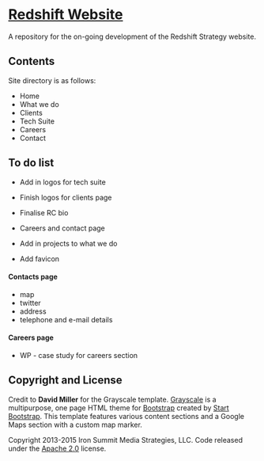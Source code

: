 # [Redshift Website](http://redshiftsc.com/)

A repository for the on-going development of the Redshift Strategy website.

## Contents

Site directory is as follows:

* Home
* What we do
* Clients
* Tech Suite
* Careers
* Contact


## To do list

* Add in logos for tech suite
* Finish logos for clients page
* Finalise RC bio
* Careers and contact page

* Add in projects to what we do
* Add favicon

#### Contacts page

* map
* twitter
* address
* telephone and e-mail details


#### Careers page

 * WP - case study for careers section


## Copyright and License

Credit to **David Miller** for the Grayscale template. [Grayscale](http://startbootstrap.com/template-overviews/grayscale/) is a multipurpose, one page HTML theme for [Bootstrap](http://getbootstrap.com/) created by [Start Bootstrap](http://startbootstrap.com/). This template features various content sections and a Google Maps section with a custom map marker.

Copyright 2013-2015 Iron Summit Media Strategies, LLC. Code released under the [Apache 2.0](https://github.com/IronSummitMedia/startbootstrap-grayscale/blob/gh-pages/LICENSE) license.
